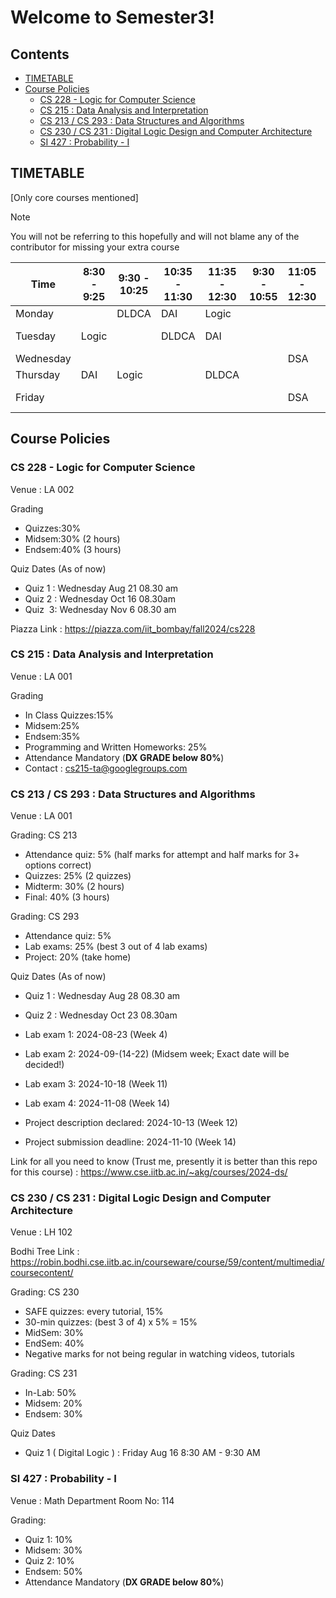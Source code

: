 # Welcome to Semester3!

## Contents

- [TIMETABLE](#timetable)
- [Course Policies](#course-policies)
    - [CS 228 - Logic for Computer Science](#cs-228---logic-for-computer-science)
    - [CS 215 : Data Analysis and Interpretation](#cs-215--data-analysis-and-interpretation)
    - [CS 213 / CS 293 : Data Structures and Algorithms](#cs-213--cs-293--data-structures-and-algorithms)
    - [CS 230 / CS 231 : Digital Logic Design and Computer Architecture](#cs-230--cs-231--digital-logic-design-and-computer-architecture)
    - [SI 427 : Probability - I](#si-427--probability---i)

## TIMETABLE
[Only core courses mentioned]
> [!NOTE]
> You will not be referring to this hopefully and will not blame any of the contributor for missing your extra course

| Time          | 8:30 - 9:25  | 9:30 - 10:25 | 10:35 - 11:30 | 11:35 - 12:30 | 9:30 - 10:55 | 11:05 - 12:30 | 2:00 - 5:00 | 2:00 - 3:25 | 3:30 - 4:55 |
|---------------|--------------|--------------|---------------|---------------|--------------|---------------|-------------|-------------|-------------|
| Monday        |              | DLDCA        | DAI           | Logic         |              |               |             |             | Economics   |
| Tuesday       | Logic        |              | DLDCA         | DAI           |              |               | DLDCA Lab   |             |             |
| Wednesday     |              |              |               |               |              | DSA           |             |             |             |
| Thursday      | DAI          | Logic        |               | DLDCA         |              |               |             |             | Economics   |
| Friday        |              |              |               |               |              | DSA           | DSA Lab     |             |             |

## Course Policies

### CS 228 - Logic for Computer Science

Venue : LA 002

Grading
- Quizzes:30%
- Midsem:30% (2 hours)
- Endsem:40% (3 hours)

Quiz Dates (As of now)
- Quiz 1 : Wednesday Aug 21 08.30 am 
- Quiz 2 : Wednesday Oct 16 08.30am 
- Quiz  3: Wednesday Nov 6 08.30 am

Piazza Link : https://piazza.com/iit_bombay/fall2024/cs228

### CS 215 : Data Analysis and Interpretation

Venue : LA 001

Grading
- In Class Quizzes:15%
- Midsem:25%
- Endsem:35%
- Programming and Written Homeworks: 25%
- Attendance Mandatory (**DX GRADE below 80%**)
- Contact : cs215-ta@googlegroups.com

### CS 213 / CS 293 : Data Structures and Algorithms

Venue : LA 001

Grading: CS 213

- Attendance quiz: 5% (half marks for attempt and half marks for 3+ options correct)
- Quizzes: 25% (2 quizzes)
- Midterm: 30% (2 hours)
- Final: 40% (3 hours)

Grading: CS 293

- Attendance quiz: 5%
- Lab exams: 25% (best 3 out of 4 lab exams)
- Project: 20% (take home)

Quiz Dates (As of now)
- Quiz 1 : Wednesday Aug 28 08.30 am 
- Quiz 2 : Wednesday Oct 23 08.30am 

- Lab exam 1: 2024-08-23 (Week 4)
- Lab exam 2: 2024-09-(14-22) (Midsem week; Exact date will be decided!)
- Lab exam 3: 2024-10-18 (Week 11)
- Lab exam 4: 2024-11-08 (Week 14)
- Project description declared: 2024-10-13 (Week 12)
- Project submission deadline: 2024-11-10 (Week 14)

Link for all you need to know (Trust me, presently it is better than this repo for this course) : https://www.cse.iitb.ac.in/~akg/courses/2024-ds/

### CS 230 / CS 231 : Digital Logic Design and Computer Architecture

Venue : LH 102

Bodhi Tree Link : https://robin.bodhi.cse.iitb.ac.in/courseware/course/59/content/multimedia/coursecontent/

Grading: CS 230

- SAFE quizzes: every tutorial, 15%
- 30-min quizzes: (best 3 of 4) x 5% = 15%
- MidSem: 30%
- EndSem: 40%
-  Negative marks for not being regular in watching videos, tutorials

Grading: CS 231

- In-Lab: 50%
- Midsem: 20%
- Endsem: 30%

Quiz Dates

- Quiz 1 ( Digital Logic ) : Friday Aug 16 8:30 AM - 9:30 AM 


### SI 427 : Probability - I

Venue : Math Department Room No: 114


Grading: 

- Quiz 1: 10%
- Midsem: 30%
- Quiz 2: 10%
- Endsem: 50%
- Attendance Mandatory (**DX GRADE below 80%**)


